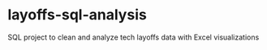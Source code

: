 # layoffs-sql-analysis
SQL project to clean and analyze tech layoffs data with Excel visualizations
